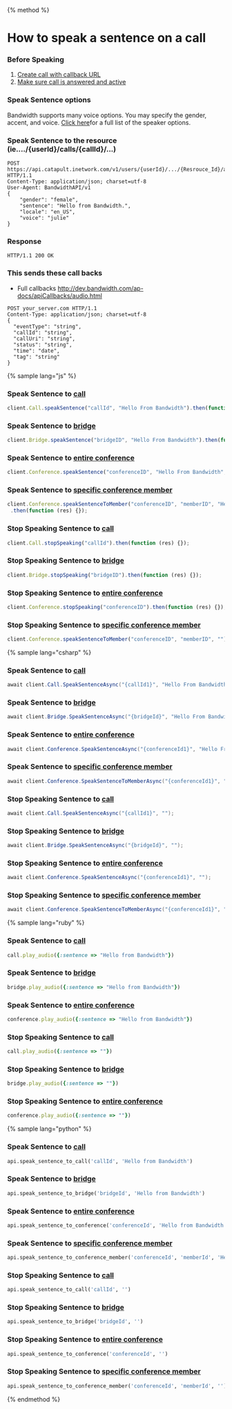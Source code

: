 {% method %}

# How to speak a sentence on a call

### Before Speaking
1. [Create call with callback URL](http://dev.bandwidth.com/howto/outboundCall.html)
2. [Make sure call is answered and active](http://dev.bandwidth.com/howto/sip.html)

### Speak Sentence options
Bandwidth supports many voice options. You may specify the gender, accent, and voice. [Click here](http://dev.bandwidth.com/ap-docs/methods/calls/postCallsCallIdAudio.html)for a full list of the speaker options.

### Speak Sentence to the resource (ie..../{userId}/calls/{callId}/...)

```http
POST https://api.catapult.inetwork.com/v1/users/{userId}/.../{Resrouce_Id}/audio HTTP/1.1
Content-Type: application/json; charset=utf-8
User-Agent: BandwidthAPI/v1
{
    "gender": "female",
    "sentence": "Hello from Bandwidth.",
    "locale": "en_US",
    "voice": "julie"
}
```

### Response

```http
HTTP/1.1 200 OK
```

### This sends these call backs
* Full callbacks http://dev.bandwidth.com/ap-docs/apiCallbacks/audio.html

```http
POST your_server.com HTTP/1.1
Content-Type: application/json; charset=utf-8
{
  "eventType": "string",
  "callId": "string",
  "callUri": "string",
  "status": "string",
  "time": "date",
  "tag": "string"
}
```

{% sample lang="js" %}

### Speak Sentence to [call](http://dev.bandwidth.com/ap-docs/methods/calls/postCallsCallIdAudio.html)
```js
client.Call.speakSentence("callId", "Hello From Bandwidth").then(function (res) {});
```

### Speak Sentence to [bridge](http://dev.bandwidth.com/ap-docs/methods/bridges/postBridgesBridgeIdAudio.html)
```js
client.Bridge.speakSentence("bridgeID", "Hello From Bandwidth").then(function (res) {});
```

### Speak Sentence to [entire conference](http://dev.bandwidth.com/ap-docs/methods/conferences/postConferencesConferenceIdAudio.html)
```js
client.Conference.speakSentence("conferenceID", "Hello From Bandwidth", function (err, res) {});
```

### Speak Sentence to [specific conference member](http://dev.bandwidth.com/ap-docs/methods/conferences/postConferencesConferenceIdMembersMemberIdAudio.html)
```js
client.Conference.speakSentenceToMember("conferenceID", "memberID", "Hello From Bandwidth")
 .then(function (res) {});
```

### Stop Speaking Sentence to [call](http://dev.bandwidth.com/ap-docs/methods/calls/postCallsCallIdAudio.html)
```js
client.Call.stopSpeaking("callId").then(function (res) {});
```

### Stop Speaking Sentence to [bridge](http://dev.bandwidth.com/ap-docs/methods/bridges/postBridgesBridgeIdAudio.html)
```js
client.Bridge.stopSpeaking("bridgeID").then(function (res) {});
```

### Stop Speaking Sentence to [entire conference](http://dev.bandwidth.com/ap-docs/methods/conferences/postConferencesConferenceIdAudio.html)
```js
client.Conference.stopSpeaking("conferenceID").then(function (res) {});
```

### Stop Speaking Sentence to [specific conference member](http://dev.bandwidth.com/ap-docs/methods/conferences/postConferencesConferenceIdMembersMemberIdAudio.html)
```js
client.Conference.speakSentenceToMember("conferenceID", "memberID", "")
```







{% sample lang="csharp" %}

### Speak Sentence to [call](http://dev.bandwidth.com/ap-docs/methods/calls/postCallsCallIdAudio.html)
```csharp
await client.Call.SpeakSentenceAsync("{callId1}", "Hello From Bandwidth");
```

### Speak Sentence to [bridge](http://dev.bandwidth.com/ap-docs/methods/bridges/postBridgesBridgeIdAudio.html)
```csharp
await client.Bridge.SpeakSentenceAsync("{bridgeId}", "Hello From Bandwidth");
```

### Speak Sentence to [entire conference](http://dev.bandwidth.com/ap-docs/methods/conferences/postConferencesConferenceIdAudio.html)
```csharp
await client.Conference.SpeakSentenceAsync("{conferenceId1}", "Hello From Bandwidth");
```

### Speak Sentence to [specific conference member](http://dev.bandwidth.com/ap-docs/methods/conferences/postConferencesConferenceIdMembersMemberIdAudio.html)
```csharp
await client.Conference.SpeakSentenceToMemberAsync("{conferenceId1}", "{memberId1}", "Hello From Bandwidth");
```

### Stop Speaking Sentence to [call](http://dev.bandwidth.com/ap-docs/methods/calls/postCallsCallIdAudio.html)
```csharp
await client.Call.SpeakSentenceAsync("{callId1}", "");
```

### Stop Speaking Sentence to [bridge](http://dev.bandwidth.com/ap-docs/methods/bridges/postBridgesBridgeIdAudio.html)
```csharp
await client.Bridge.SpeakSentenceAsync("{bridgeId}", "");
```

### Stop Speaking Sentence to [entire conference](http://dev.bandwidth.com/ap-docs/methods/conferences/postConferencesConferenceIdAudio.html)
```csharp
await client.Conference.SpeakSentenceAsync("{conferenceId1}", "");
```

### Stop Speaking Sentence to [specific conference member](http://dev.bandwidth.com/ap-docs/methods/conferences/postConferencesConferenceIdMembersMemberIdAudio.html)
```csharp
await client.Conference.SpeakSentenceToMemberAsync("{conferenceId1}", "{memberId1}", "");
```







{% sample lang="ruby" %}

### Speak Sentence to [call](http://dev.bandwidth.com/ap-docs/methods/calls/postCallsCallIdAudio.html)
```ruby
call.play_audio({:sentence => "Hello from Bandwidth"})
```

### Speak Sentence to [bridge](http://dev.bandwidth.com/ap-docs/methods/bridges/postBridgesBridgeIdAudio.html)
```ruby
bridge.play_audio({:sentence => "Hello from Bandwidth"})
```

### Speak Sentence to [entire conference](http://dev.bandwidth.com/ap-docs/methods/conferences/postConferencesConferenceIdAudio.html)
```ruby
conference.play_audio({:sentence => "Hello from Bandwidth"})
```

### Stop Speaking Sentence to [call](http://dev.bandwidth.com/ap-docs/methods/calls/postCallsCallIdAudio.html)
```ruby
call.play_audio({:sentence => ""})
```

### Stop Speaking Sentence to [bridge](http://dev.bandwidth.com/ap-docs/methods/bridges/postBridgesBridgeIdAudio.html)
```ruby
bridge.play_audio({:sentence => ""})
```

### Stop Speaking Sentence to [entire conference](http://dev.bandwidth.com/ap-docs/methods/conferences/postConferencesConferenceIdAudio.html)
```ruby
conference.play_audio({:sentence => ""})
```

{% sample lang="python" %}

### Speak Sentence to [call](http://dev.bandwidth.com/ap-docs/methods/calls/postCallsCallIdAudio.html)
```python
api.speak_sentence_to_call('callId', 'Hello from Bandwidth')
```

### Speak Sentence to [bridge](http://dev.bandwidth.com/ap-docs/methods/bridges/postBridgesBridgeIdAudio.html)
```python
api.speak_sentence_to_bridge('bridgeId', 'Hello from Bandwidth')
```

### Speak Sentence to [entire conference](http://dev.bandwidth.com/ap-docs/methods/conferences/postConferencesConferenceIdAudio.html)
```python
api.speak_sentence_to_conference('conferenceId', 'Hello from Bandwidth')
```

### Speak Sentence to [specific conference member](http://dev.bandwidth.com/ap-docs/methods/conferences/postConferencesConferenceIdMembersMemberIdAudio.html)
```python
api.speak_sentence_to_conference_member('conferenceId', 'memberId', 'Hello from Bandwidth')
```

### Stop Speaking Sentence to [call](http://dev.bandwidth.com/ap-docs/methods/calls/postCallsCallIdAudio.html)
```python
api.speak_sentence_to_call('callId', '')
```

### Stop Speaking Sentence to [bridge](http://dev.bandwidth.com/ap-docs/methods/bridges/postBridgesBridgeIdAudio.html)
```python
api.speak_sentence_to_bridge('bridgeId', '')
```

### Stop Speaking Sentence to [entire conference](http://dev.bandwidth.com/ap-docs/methods/conferences/postConferencesConferenceIdAudio.html)
```python
api.speak_sentence_to_conference('conferenceId', '')
```

### Stop Speaking Sentence to [specific conference member](http://dev.bandwidth.com/ap-docs/methods/conferences/postConferencesConferenceIdMembersMemberIdAudio.html)
```python
api.speak_sentence_to_conference_member('conferenceId', 'memberId', '')
```

{% endmethod %}





